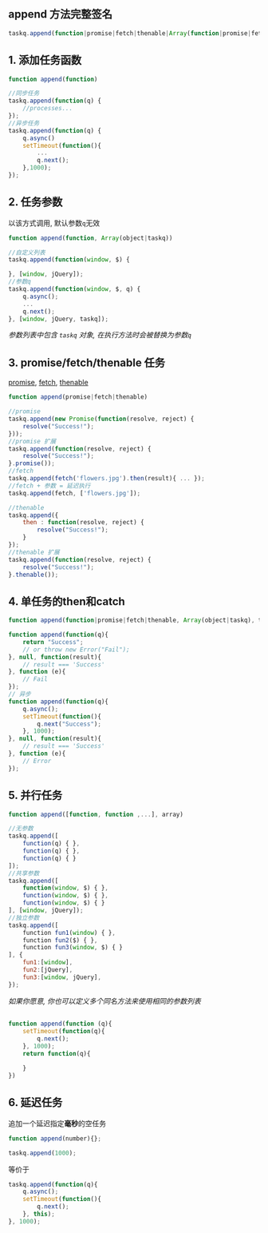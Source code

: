 ## append 方法完整签名
```js
taskq.append(function|promise|fetch|thenable|Array(function|promise|fetch|thenable)|number, Array(object|taskq)|object, then, catch) 
```

## 1. 添加任务函数
```js
function append(function)
```
```js
//同步任务
taskq.append(function(q) {
    //processes...
});
//异步任务
taskq.append(function(q) {
    q.async()
    setTimeout(function(){
        ...
        q.next();
    },1000);
});
```

## 2. 任务参数  
以该方式调用, 默认参数`q`无效
```js
function append(function, Array(object|taskq))
```
```js
//自定义列表
taskq.append(function(window, $) {

}, [window, jQuery]);
//参数q
taskq.append(function(window, $, q) {
    q.async();
    ...
    q.next();
}, [window, jQuery, taskq]);
```
*参数列表中包含 `taskq` 对象, 在执行方法时会被替换为参数`q`*

## 3. promise/fetch/thenable 任务
[promise](https://developer.mozilla.org/zh-CN/docs/Web/JavaScript/Reference/Global_Objects/Promise#%E7%A4%BA%E4%BE%8B), 
[fetch](https://developer.mozilla.org/zh-CN/docs/Web/API/Fetch_API/Using_Fetch#%E8%BF%9B%E8%A1%8C_fetch_%E8%AF%B7%E6%B1%82), 
[thenable](https://developer.mozilla.org/zh-CN/docs/Web/JavaScript/Reference/Global_Objects/Promise/resolve)
```js
function append(promise|fetch|thenable)
```
```js
//promise
taskq.append(new Promise(function(resolve, reject) { 
    resolve("Success!");
}));
//promise 扩展
taskq.append(function(resolve, reject) {
    resolve("Success!");
}.promise());
//fetch
taskq.append(fetch('flowers.jpg').then(result){ ... });
//fetch + 参数 = 延迟执行
taskq.append(fetch, ['flowers.jpg']);

//thenable
taskq.append({
    then : function(resolve, reject) {
        resolve("Success!");
    }
});
//thenable 扩展
taskq.append(function(resolve, reject) {
    resolve("Success!");
}.thenable());
```

## 4. 单任务的then和catch
```js
function append(function|promise|fetch|thenable, Array(object|taskq), then, catch)
```
```js
function append(function(q){
    return "Success";
    // or throw new Error("Fail");
}, null, function(result){
    // result === 'Success'
}, function (e){
    // Fail
});
// 异步
function append(function(q){
    q.async();
    setTimeout(function(){
        q.next("Success");
    }, 1000);
}, null, function(result){
    // result === 'Success'
}, function (e){
    // Error
});
```

## 5. 并行任务
```js
function append([function, function ,...], array)
```
```js
//无参数
taskq.append([
    function(q) { },
    function(q) { },
    function(q) { }
]);
//共享参数
taskq.append([
    function(window, $) { },
    function(window, $) { },
    function(window, $) { }
], [window, jQuery]);
//独立参数
taskq.append([
    function fun1(window) { },
    function fun2($) { },
    function fun3(window, $) { }
], {
    fun1:[window],
    fun2:[jQuery],
    fun3:[window, jQuery],
});
```
*如果你愿意, 你也可以定义多个同名方法来使用相同的参数列表*

## 
```js
function append(function (q){
    setTimeout(function(q){
        q.next();
    }, 1000);
    return function(q){
        
    }
})
```


## 6. 延迟任务

追加一个延迟指定**毫秒**的空任务
```js
function append(number){};
```
```js
taskq.append(1000);
```
等价于
```js
taskq.append(function(q){
    q.async();
    setTimeout(function(){
        q.next();
    }, this);
}, 1000);
```
